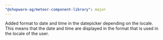 ```yaml
---
"@shopware-ag/meteor-component-library": major
---
```


Added format to date and time in the datepicker depending on the locale. This means that the date and time are displayed in the format that is used in the locale of the user.

